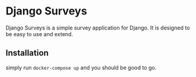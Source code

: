 Django Surveys
==========

Django Surveys is a simple survey application for Django. It is designed to be easy to use and extend.

Installation
------------

simply run `docker-compose up` and you should be good to go.
